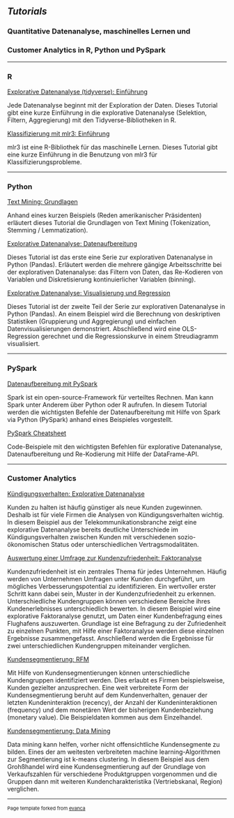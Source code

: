 ## *Tutorials*

### Quantitative Datenanalyse,  maschinelles Lernen und 
### Customer Analytics in R, Python und PySpark

---

### R

[Explorative Datenanalyse (tidyverse): Einführung](tutorials/r_eda_tidyverse.html)

Jede Datenanalyse beginnt mit der Exploration der Daten. Dieses Tutorial gibt eine kurze Einführung in die explorative Datenanalyse (Selektion, Filtern, Aggregierung) mit den Tidyverse-Bibliotheken in R.

[Klassifizierung mit mlr3: Einführung](tutorials/r_klassifizierung_mlr3_einfuehrung.html)

mlr3 ist eine R-Bibliothek für das maschinelle Lernen. Dieses Tutorial gibt eine kurze Einführung in die Benutzung von mlr3 für Klassifizierungsprobleme.

---

### Python

[Text Mining: Grundlagen](tutorials/python_tm_basics.html)

Anhand eines kurzen Beispiels (Reden amerikanischer Präsidenten) erläutert dieses Tutorial die Grundlagen von Text Mining (Tokenization, Stemming / Lemmatization).

[Explorative Datenanalyse: Datenaufbereitung](tutorials/python_eda_1.html)

Dieses Tutorial ist das erste eine Serie zur explorativen Datenanalyse in Python (Pandas). Erläutert werden die mehrere gängige Arbeitsschritte bei der explorativen Datenanalyse: das Filtern von Daten, das Re-Kodieren von Variablen und Diskretisierung kontinuierlicher Variablen (binning). 

[Explorative Datenanalyse: Visualisierung und Regression](tutorials/python_eda_2.html)

Dieses Tutorial ist der zweite Teil der Serie zur explorativen Datenanalyse in Python (Pandas). An einem Beispiel wird die Berechnung von deskriptiven Statistiken (Gruppierung und Aggregierung) und einfachen Datenvisualisierungen demonstriert. Abschließend wird eine OLS-Regression gerechnet und die Regressionskurve in einem Streudiagramm visualisiert. 

---

### PySpark

[Datenaufbereitung mit PySpark](https://warntjen.github.io/tutorials/pyspark_datenaufbereitung.html)

Spark ist ein open-source-Framework für verteiltes Rechnen. Man kann Spark unter Anderem über Python oder R aufrufen. In diesem Tutorial werden die wichtigsten Befehle der Datenaufbereitung mit Hilfe von Spark via Python (PySpark) anhand eines Beispieles vorgestellt.

[PySpark Cheatsheet](https://warntjen.github.io/tutorials/pyspark_cheatsheet.html)

Code-Beispiele mit den wichtigsten Befehlen für explorative Datenanalyse, Datenaufbereitung und Re-Kodierung mit Hilfe der DataFrame-API.

---

### Customer Analytics

[Kündigungsverhalten: Explorative Datenanalyse](tutorials/customer_analytics/churn_analysis_EDA.html)

Kunden zu halten ist häufig günstiger als neue Kunden zugewinnen. Deshalb ist für viele Firmen die Analysen von Kündigungsverhalten wichtig. In diesem Beispiel aus der Telekommunikationsbranche zeigt eine explorative Datenanalyse bereits deutliche Unterschiede im Kündigungsverhalten zwischen Kunden mit verschiedenen sozio-ökonomischen Status oder unterschiedlichen Vertragsmodalitäten.

[Auswertung einer Umfrage zur Kundenzufriedenheit: Faktoranalyse](tutorials/customer_analytics/umfrage_kundenzufriedenheit_faktoranalyse.html)

Kundenzufriedenheit ist ein zentrales Thema für jedes Unternehmen. Häufig werden von Unternehmen Umfragen unter Kunden durchgeführt, um mögliches Verbesserungspotential zu identifizieren. Ein wertvoller erster Schritt kann dabei sein, Muster in der Kundenzufriedenheit zu erkennen. Unterschiedliche Kundengruppen können verschiedene Bereiche ihres Kundenerlebnisses unterschiedlich bewerten. In diesem Beispiel wird eine explorative Faktoranalyse genutzt, um Daten einer Kundenbefragung eines Flughafens auszuwerten. Grundlage ist eine Befragung zu der Zufriedenheit zu einzelnen Punkten, mit Hilfe einer Faktoranalyse werden diese einzelnen Ergebnisse zusammengefasst. Anschließend werden die Ergebnisse für zwei unterschiedlichen Kundengruppen miteinander verglichen.

[Kundensegmentierung: RFM](tutorials/customer_analytics/customer_segmentation_RFM.html)

Mit Hilfe von Kundensegmentierungen können unterschiedliche Kundengruppen identifiziert werden. Dies erlaubt es Firmen beispielsweise, Kunden gezielter anzusprechen. Eine weit verbreitete Form der Kundensegmentierung beruht auf dem Kundenverhalten, genauer der letzten Kundeninteraktion (recency), der Anzahl der Kundeninteraktionen (frequency) und dem monetären Wert der bisherigen Kundenbeziehung (monetary value). Die Beispieldaten kommen aus dem Einzelhandel.

[Kundensegmentierung: Data Mining](tutorials/customer_analytics/customer_segmentation_k_means.html)

Data mining kann helfen, vorher nicht offensichtliche Kundensegmente zu bilden. Eines der am weitesten verbreiteten machine learning-Algorithmen zur Segmentierung ist k-means clustering. In diesem Beispiel aus dem Grohßhandel wird eine Kundensegmentierung auf der Grundlage von Verkaufszahlen für verschiedene Produktgruppen vorgenommen und die Gruppen dann mit weiteren Kundencharakteristika (Vertriebskanal, Region) verglichen. 

---
<p style="font-size:11px">Page template forked from <a href="https://github.com/evanca/quick-portfolio">evanca</a></p>
<!-- Remove above link if you don't want to attibute -->

